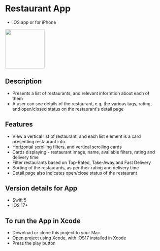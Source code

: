 # Restaurant App
- iOS app or for iPhone

<!--![alt text](https://github.com/karandudeja/um-ios/blob/main/um-ios/Assets.xcassets/screenshot1.imageset/screenshot1.png)-->

<img src="/um-ios/blob/main/um-ios/Assets.xcassets/screenshot1.imageset/screenshot1.png" width="128"/>

## Description
- Presents a list of restaurants, and relevant informtion about each of them
- A user can see details of the restaurant, e.g. the various tags, rating, and open/closed status on the restaurant's detail page

## Features
- View a vertical list of restaurant, and each list element is a card presenting restaurant info.
- Horizontal scrolling filters, and vertical scrolling cards
- Cards displaying - restaurant image, name, available filters, rating and delivery time
- Filter restaurants based on Top-Rated, Take-Away and Fast Delivery
- Sorting of the restaurants, as per their rating and delivery time
- Detail page also indicates open/close status of the restaurant

## Version details for App
- Swift 5
- iOS 17+

## To run the App in Xcode
- Download or clone this project to your Mac
- Open project using Xcode, with iOS17 installed in Xcode
- Press the play button

